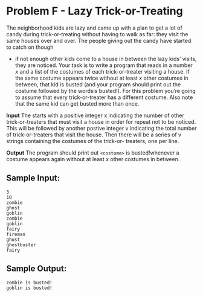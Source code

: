 # Problem F - Lazy Trick-or-Treating


The neighborhood kids are lazy and came up with a plan to get a lot of candy
during trick-or-treating without having to walk as far: they visit the same houses
over and over. The people giving out the candy have started to catch on though

- if not enough other kids come to a house in between the lazy kids’ visits, they
    are noticed.
Your task is to write a program that reads in a number _x_ and a list of the
costumes of each trick-or-treater visiting a house. If the same costume appears
twice without at least _x_ other costumes in between, that kid is busted (and your
program should print out the costume followed by the wordsis busted!). For
this problem you’re going to assume that every trick-or-treater has a different
costume. Also note that the same kid can get busted more than once.

**Input** The starts with a positive integer x indicating the number of other
trick-or-treaters that must visit a house in order for repeat not to be noticed.
This will be followed by another postive integer v indicating the total number of
trick-or-treaters that visit the house.
Then there will be a series of v strings containing the costumes of the trick-or-
treaters, one per line.

**Output** The program should print out `<costume>` is busted!whenever a
costume appears again without at least x other costumes in between.

## Sample Input:

```
3
10
zombie
ghost
goblin
zombie
goblin
fairy
fireman
ghost
ghostbuster
fairy
```

## Sample Output:

```
zombie is busted!
goblin is busted!
```
